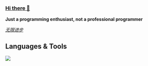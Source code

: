 ### [Hi there 👋](https://beriholic.xyz)

**Just a programming enthusiast, not a professional programmer**

_<u>无限进步</u>_

## Languages & Tools

<p align="left">
  <a href="https://skillicons.dev">
    <img src="https://skillicons.dev/icons?i=neovim,go,java,kotlin,react,vue,tailwind,arch" />
  </a>
</p>



